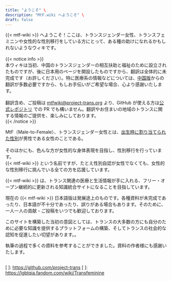 ```yaml
---
title: "ようこそ" \
description: "MtF.wiki へようこそ" \
draft: false
---
```


{{< mtf-wiki >}}
へようこそ！ここは、トランスジェンダー女性、トランスフェミニンや女性的な性別移行をしている方にとって、ある種の助けになれるかもしれないようなウィキです。 \
\
{{< notice info >}} \
本ウィキは当初、中国のトランスジェンダーの相互扶助と福祉のために設立されたものですが、後に日本用のページを開設したものですから、翻訳は全体的に未完成です（お許しください）。特に医療系の情報などについては、[中国版](https://mtf.wiki/zh-cn/)からの翻訳が多数必要ですから、もしお手伝いがご希望な場合、心より感謝いたします。\
\
翻訳含め、ご投稿は <mtfwiki@project-trans.org> より、GitHub
が使える方は[公式レポジトリ](https://github.com/project-trans/MtF-wiki) での PR
でも構いません。翻訳やお住まいの地域のトランスに関する情報のご提供を、楽しみにしております。 \
{{< /notice >}}

MtF（Male-to-Female）、トランスジェンダー女性とは、[出生時に割り当てられた性別](https://lgbtq.fandom.com/ja/wiki/%E5%87%BA%E7%94%9F%E6%99%82%E3%81%AB%E5%89%B2%E3%82%8A%E5%BD%93%E3%81%A6%E3%82%89%E3%82%8C%E3%81%9F%E6%80%A7%E5%88%A5)が男性である女性のことである。
\
\
そのほかにも、色んな方が女性的な身体表現を目指し、性別移行を行っています。 \
{{< mtf-wiki >}} という名前ですが、たとえ性別自認が女性でなくても、女性的な性別移行に挑んでいる全ての方を応援しています。

{{< mtf-wiki >}} は、トランス関連の医療と生活情報が手に入れる、フリー・オープン継続的に更新される知識統合サイトになることを目指しています。

現在の {{< mtf-wiki >}}
日本語版は発展途上のものです。各種資料が未完成であったり、日本語が不十分であったり、誤りがある場合もあります。そのために、一人一人の貢献・ご投稿をいつでも歓迎しております。

このサイトを構築した当初の意図としては、トランスの大多数の方にも自分のために必要な知識を提供するプラットフォームの構築、そしてトランスの社会的な認知を促進したい切望があります。。

執筆の過程で多くの資料を参考することができました。資料の作者様にも感謝いたします。

##






[ ]: <https://github.com/project-trans>
[ ]: <https://lgbtqia.fandom.com/wiki/Transfeminine>
